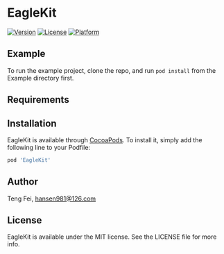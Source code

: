 # EagleKit

<!--[![CI Status](https://img.shields.io/travis/chenxing640/EagleKit.svg?style=flat)](https://travis-ci.org/chenxing640/EagleKit) -->
[![Version](https://img.shields.io/cocoapods/v/EagleKit.svg?style=flat)](https://cocoapods.org/pods/EagleKit)
[![License](https://img.shields.io/cocoapods/l/EagleKit.svg?style=flat)](https://cocoapods.org/pods/EagleKit)
[![Platform](https://img.shields.io/cocoapods/p/EagleKit.svg?style=flat)](https://cocoapods.org/pods/EagleKit)

## Example

To run the example project, clone the repo, and run `pod install` from the Example directory first.

## Requirements

## Installation

EagleKit is available through [CocoaPods](https://cocoapods.org). To install
it, simply add the following line to your Podfile:

```ruby
pod 'EagleKit'
```

## Author

Teng Fei, hansen981@126.com

## License

EagleKit is available under the MIT license. See the LICENSE file for more info.
